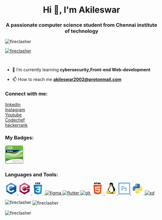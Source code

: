 <h1 align="center">Hi 👋, I'm Akileswar</h1>
<h3 align="center">A passionate computer science student from Chennai institute of technology</h3>

<p align="left"> <img src="https://komarev.com/ghpvc/?username=fireclasher&label=Profile%20views&color=0e75b6&style=flat" alt="fireclasher" /> </p>

<p align="left"> <a href="https://github.com/ryo-ma/github-profile-trophy"><img src="https://github-profile-trophy.vercel.app/?username=fireclasher" alt="fireclasher" /></a> </p>

<p align="left"> <a href="https://twitter.com/" target="blank"><img src="https://img.shields.io/twitter/follow/?logo=twitter&style=for-the-badge" alt="" /></a> </p>

- 🌱 I’m currently learning **cybersecurity,Front-end Web-development**

- 📫 How to reach me **akileswar2002@protonmail.com**

<h3 align="left">Connect with me:</h3>
<p align="left">
<a href="https://linkedin.com/in/akileswar" target="blank">linkedin <br></a>
<a href="https://instagram.com/ppl_call_me_v_" target="blank">Instagram <br></a>
<a href="https://www.youtube.com/c/mercury tech" target="blank">Youtube <br></a>
<a href="https://www.codechef.com/users/akileswar2002" target="blank">Codechef<br></a>
<a href="https://www.hackerrank.com/akileswar2002" target="blank">hackerrank <br></a>
</p>
<script src="https://tryhackme.com/badge/442611"> </script>
<h3 align="left">My Badges:</h3>
<p align="left">
<a href="https://www.credly.com/badges/73024b7a-c6ef-4fb7-ab41-73ed35b7e28c/public_url"  target="blank"><img src="Custom badges\introduction-to-packet-tracer.png"></a>
</p>

<h3 align="left">Languages and Tools:</h3>
<p align="left"> <a href="https://www.cprogramming.com/" target="_blank"> <img src="https://raw.githubusercontent.com/devicons/devicon/master/icons/c/c-original.svg" alt="c" width="40" height="40"/> </a> <a href="https://www.w3schools.com/cpp/" target="_blank"> <img src="https://raw.githubusercontent.com/devicons/devicon/master/icons/cplusplus/cplusplus-original.svg" alt="cplusplus" width="40" height="40"/> </a> <a href="https://www.w3schools.com/css/" target="_blank"> <img src="https://raw.githubusercontent.com/devicons/devicon/master/icons/css3/css3-original-wordmark.svg" alt="css3" width="40" height="40"/> </a> <a href="https://www.figma.com/" target="_blank"> <img src="https://www.vectorlogo.zone/logos/figma/figma-icon.svg" alt="figma" width="40" height="40"/> </a> <a href="https://flutter.dev" target="_blank"> <img src="https://www.vectorlogo.zone/logos/flutterio/flutterio-icon.svg" alt="flutter" width="40" height="40"/> </a> <a href="https://git-scm.com/" target="_blank"> <img src="https://www.vectorlogo.zone/logos/git-scm/git-scm-icon.svg" alt="git" width="40" height="40"/> </a> <a href="https://www.w3.org/html/" target="_blank"> <img src="https://raw.githubusercontent.com/devicons/devicon/master/icons/html5/html5-original-wordmark.svg" alt="html5" width="40" height="40"/> </a> <a href="https://www.linux.org/" target="_blank"> <img src="https://raw.githubusercontent.com/devicons/devicon/master/icons/linux/linux-original.svg" alt="linux" width="40" height="40"/> </a> <a href="https://www.photoshop.com/en" target="_blank"> <img src="https://raw.githubusercontent.com/devicons/devicon/master/icons/photoshop/photoshop-line.svg" alt="photoshop" width="40" height="40"/> </a> <a href="https://www.python.org" target="_blank"> <img src="https://raw.githubusercontent.com/devicons/devicon/master/icons/python/python-original.svg" alt="python" width="40" height="40"/> </a> <a href="https://www.adobe.com/products/xd.html" target="_blank"> <img src="https://cdn.worldvectorlogo.com/logos/adobe-xd.svg" alt="xd" width="40" height="40"/> </a> </p>

<p><img align="left" src="https://github-readme-stats.vercel.app/api/top-langs?username=fireclasher&show_icons=true&locale=en&layout=compact" alt="fireclasher" /></p>

<p>&nbsp;<img align="center" src="https://github-readme-stats.vercel.app/api?username=fireclasher&show_icons=true&locale=en" alt="fireclasher" /></p>

<p><img align="center" src="https://github-readme-streak-stats.herokuapp.com/?user=fireclasher&" alt="fireclasher" /></p>
